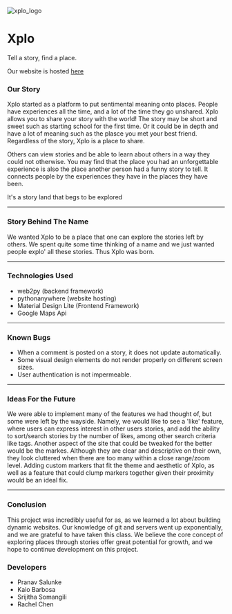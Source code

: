![xplo_logo](https://i.imgur.com/U0yf2OU.png)
# Xplo
Tell a story, find a place.

Our website is hosted [here](https://kaiobarb.pythonanywhere.com/Xplo)

### Our Story

Xplo started as a platform to put sentimental meaning onto places. People have experiences all the time, and a lot of the time they go unshared. Xplo allows you to share your story with the world! The story may be short and sweet such as starting school for the first time. Or it could be in depth and have a lot of meaning such as the plasce you met your best friend. Regardless of the story, Xplo is a place to share.

Others can view stories and be able to learn about others in a way they could not otherwise. You may find that the place you had an unforgettable experience is also the place another person had a funny story to tell. It connects people by the experiences they have in the places they have been.

It's a story land that begs to be explored

---

### Story Behind The Name

We wanted Xplo to be a place that one can explore the stories left by others. We spent quite some time thinking of a name and we just wanted people explo' all these stories. Thus Xplo was born.

---

### Technologies Used
* web2py (backend framework)
* pythonanywhere (website hosting)
* Material Design Lite (Frontend Framework)
* Google Maps Api

---

### Known Bugs

- When a comment is posted on a story, it does not update automatically.
- Some visual design elements do not render properly on different screen sizes.
- User authentication is not impermeable.

---

### Ideas For the Future
We were able to implement many of the features we had thought of, but some were left by the wayside. Namely, we would like to see a 'like' feature, where users can express interest in other users stories, and add the ability to sort/search stories by the number of likes, among other search criteria like tags. Another aspect of the site that could be tweaked for the better would be the markes. Although they are clear and descriptive on their own, they look cluttered when there are too many within a close range/zoom level. Adding custom markers that fit the theme and aesthetic of Xplo, as well as a feature that could clump markers together given their proximity would be an ideal fix. 

---

### Conclusion
This project was incredibly useful for as, as we learned a lot about building dynamic websites. Our knowledge of git and servers went up exponentially, and we are grateful to have taken this class. We believe the core concept of exploring places through stories offer great potential for growth, and we hope to continue development on this project.

### Developers
- Pranav Salunke
- Kaio Barbosa
- Srijitha Somangili
- Rachel Chen

 
